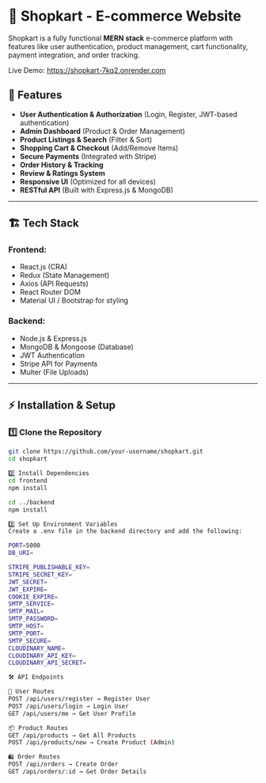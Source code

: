# 🛒 Shopkart - E-commerce Website

Shopkart is a fully functional **MERN stack** e-commerce platform with features like user authentication, product management, cart functionality, payment integration, and order tracking.

Live Demo: https://shopkart-7kq2.onrender.com

## 🚀 Features

- **User Authentication & Authorization** (Login, Register, JWT-based authentication)
- **Admin Dashboard** (Product & Order Management)
- **Product Listings & Search** (Filter & Sort)
- **Shopping Cart & Checkout** (Add/Remove Items)
- **Secure Payments** (Integrated with Stripe)
- **Order History & Tracking**
- **Review & Ratings System**
- **Responsive UI** (Optimized for all devices)
- **RESTful API** (Built with Express.js & MongoDB)

---

## 🏗️ Tech Stack

### Frontend:
- React.js (CRA)
- Redux (State Management)
- Axios (API Requests)
- React Router DOM
- Material UI / Bootstrap for styling

### Backend:
- Node.js & Express.js
- MongoDB & Mongoose (Database)
- JWT Authentication
- Stripe API for Payments
- Multer (File Uploads)

---

## ⚡ Installation & Setup

### 1️⃣ Clone the Repository

```sh
git clone https://github.com/your-username/shopkart.git
cd shopkart

2️⃣ Install Dependencies
cd frontend
npm install

cd ../backend
npm install

3️⃣ Set Up Environment Variables
Create a .env file in the backend directory and add the following:

PORT=5000
DB_URI=

STRIPE_PUBLISHABLE_KEY=
STRIPE_SECRET_KEY=
JWT_SECRET=
JWT_EXPIRE=
COOKIE_EXPIRE=
SMTP_SERVICE=
SMTP_MAIL=
SMTP_PASSWORD=
SMTP_HOST=
SMTP_PORT=
SMTP_SECURE=
CLOUDINARY_NAME=
CLOUDINARY_API_KEY=
CLOUDINARY_API_SECRET=

🛠 API Endpoints

🛒 User Routes
POST /api/users/register → Register User
POST /api/users/login → Login User
GET /api/users/me → Get User Profile

📦 Product Routes
GET /api/products → Get All Products
POST /api/products/new → Create Product (Admin)

🛍 Order Routes
POST /api/orders → Create Order
GET /api/orders/:id → Get Order Details
